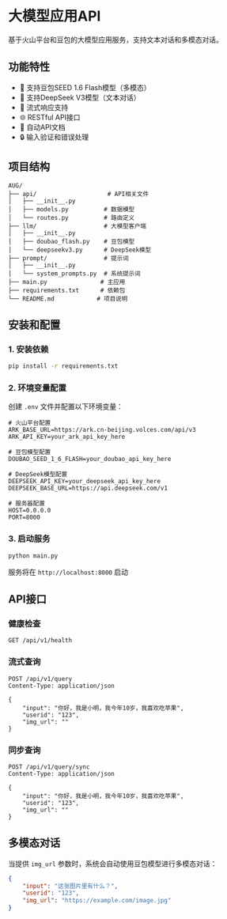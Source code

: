 # 大模型应用API

基于火山平台和豆包的大模型应用服务，支持文本对话和多模态对话。

## 功能特性

- 🤖 支持豆包SEED 1.6 Flash模型（多模态）
- 🧠 支持DeepSeek V3模型（文本对话）
- 🔄 流式响应支持
- 🌐 RESTful API接口
- 📝 自动API文档
- 🔒 输入验证和错误处理

## 项目结构

```
AUG/
├── api/                    # API相关文件
│   ├── __init__.py
│   ├── models.py          # 数据模型
│   └── routes.py          # 路由定义
├── llm/                   # 大模型客户端
│   ├── __init__.py
│   ├── doubao_flash.py    # 豆包模型
│   └── deepseekv3.py      # DeepSeek模型
├── prompt/                # 提示词
│   ├── __init__.py
│   └── system_prompts.py  # 系统提示词
├── main.py               # 主应用
├── requirements.txt      # 依赖包
└── README.md            # 项目说明
```

## 安装和配置

### 1. 安装依赖

```bash
pip install -r requirements.txt
```

### 2. 环境变量配置

创建 `.env` 文件并配置以下环境变量：

```env
# 火山平台配置
ARK_BASE_URL=https://ark.cn-beijing.volces.com/api/v3
ARK_API_KEY=your_ark_api_key_here

# 豆包模型配置
DOUBAO_SEED_1_6_FLASH=your_doubao_api_key_here

# DeepSeek模型配置
DEEPSEEK_API_KEY=your_deepseek_api_key_here
DEEPSEEK_BASE_URL=https://api.deepseek.com/v1

# 服务器配置
HOST=0.0.0.0
PORT=8000
```

### 3. 启动服务

```bash
python main.py
```

服务将在 `http://localhost:8000` 启动

## API接口

### 健康检查

```http
GET /api/v1/health
```

### 流式查询

```http
POST /api/v1/query
Content-Type: application/json

{
    "input": "你好，我是小明，我今年10岁，我喜欢吃苹果",
    "userid": "123",
    "img_url": ""
}
```

### 同步查询

```http
POST /api/v1/query/sync
Content-Type: application/json

{
    "input": "你好，我是小明，我今年10岁，我喜欢吃苹果",
    "userid": "123",
    "img_url": ""
}
```

## 多模态对话

当提供 `img_url` 参数时，系统会自动使用豆包模型进行多模态对话：

```json
{
    "input": "这张图片里有什么？",
    "userid": "123",
    "img_url": "https://example.com/image.jpg"
}
```

